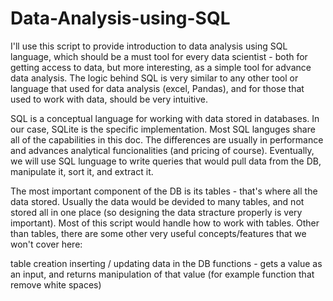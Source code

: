 # Data-Analysis-using-SQL

I'll use this script to provide introduction to data analysis using SQL language, which should be a must tool for every data scientist - both for getting access to data, but more interesting, as a simple tool for advance data analysis. The logic behind SQL is very similar to any other tool or language that used for data analysis (excel, Pandas), and for those that used to work with data, should be very intuitive.

SQL is a conceptual language for working with data stored in databases. In our case, SQLite is the specific implementation. Most SQL languges share all of the capabilities in this doc. The differences are usually in performance and advances analytical funcionalities (and pricing of course). Eventually, we will use SQL lunguage to write queries that would pull data from the DB, manipulate it, sort it, and extract it.

The most important component of the DB is its tables - that's where all the data stored. Usually the data would be devided to many tables, and not stored all in one place (so designing the data stracture properly is very important). Most of this script would handle how to work with tables. Other than tables, there are some other very useful concepts/features that we won't cover here:

table creation
inserting / updating data in the DB
functions - gets a value as an input, and returns manipulation of that value (for example function that remove white spaces)

